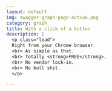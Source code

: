 ```yaml
---
layout: default
img: swagger-graph-page-action.png
category: graph
title: With a click of a button
description: |
  <p class="lead">
  Right from your Chrome browser. 
  <br> As simple as that.
  <br> Totally <strong>FREE</strong>.
  <br> No vendor lock-in. 
  <br> No bull shit.
  </p>

---
```

